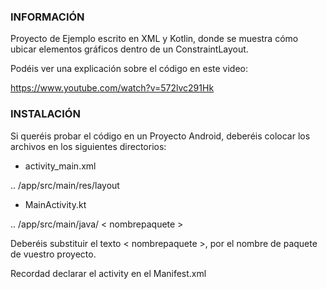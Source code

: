 
### INFORMACIÓN

Proyecto de Ejemplo escrito en XML y Kotlin, donde se muestra cómo ubicar elementos gráficos dentro de un ConstraintLayout.

Podéis ver una explicación sobre el código en este video:

https://www.youtube.com/watch?v=572lvc291Hk

### INSTALACIÓN

Si queréis probar el código en un Proyecto Android, deberéis colocar los archivos en los siguientes directorios:


- activity_main.xml 
 
 .. /app/src/main/res/layout

- MainActivity.kt

.. /app/src/main/java/ < nombrepaquete >


Deberéis substituir el texto < nombrepaquete >, por el nombre de paquete de vuestro proyecto.

Recordad declarar el activity en el Manifest.xml


